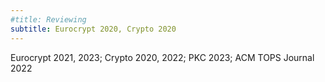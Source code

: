 ```yaml
---
#title: Reviewing
subtitle: Eurocrypt 2020, Crypto 2020
---
```


Eurocrypt 2021, 2023; Crypto 2020, 2022; PKC 2023; ACM TOPS Journal 2022